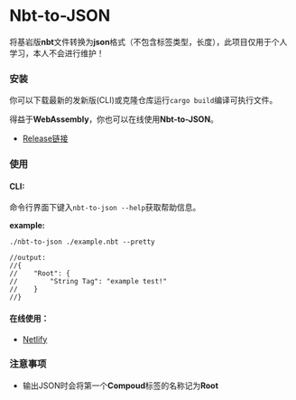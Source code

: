 # Nbt-to-JSON

将基岩版**nbt**文件转换为**json**格式（不包含标签类型，长度），此项目仅用于个人学习，本人不会进行维护！

### 安装

你可以下载最新的发新版(CLI)或克隆仓库运行```cargo build```编译可执行文件。

得益于**WebAssembly**，你也可以在线使用**Nbt-to-JSON**。

- [Release链接](https://github.com/simple-mq/nbt-to-json/releases)

### 使用

#### CLI: 

命令行界面下键入```nbt-to-json --help```获取帮助信息。

**example:**

```shell
./nbt-to-json ./example.nbt --pretty

//output:
//{
//    "Root": {
//        "String Tag": "example test!"
//    }
//}
```

#### 在线使用：

- [Netlify](https://nbt-to-json.netlify.app/)

### 注意事项

- 输出JSON时会将第一个**Compoud**标签的名称记为**Root**
